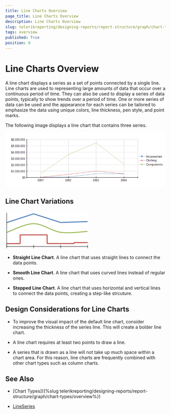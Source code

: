 ```yaml
---
title: Line Charts Overview
page_title: Line Charts Overview
description: Line Charts Overview
slug: telerikreporting/designing-reports/report-structure/graph/chart-types/line-charts/overview
tags: overview
published: True
position: 0
---
```


# Line Charts Overview

A line chart displays a series as a set of points connected by a single line. Line charts are used to representing large amounts of data that occur over a continuous period of time. They can also be used to display a series of data points, typically to show trends over a period of time. One or more series of data can be used and the appearance for each series can be tailored to emphasize the data using unique colors, line thickness, pen style, and point marks. 

The following image displays a line chart that contains three series. 

  ![Line Chart\Line Chart](images/Graph/LineChart.png)

## Line Chart Variations  

  ![Line Types](images/Graph/LineTypes.png)

* __Straight Line Chart__. A line chart that uses straight lines to connect the data points. 

* __Smooth Line Chart__. A line chart that uses curved lines instead of regular ones. 

* __Stepped Line Chart__. A line chart that uses horizontal and vertical lines to connect the data points, creating a step-like strcuture. 

## Design Considerations for Line Charts

* To improve the visual impact of the default line chart, consider increasing the thickness of the series line. This will create a bolder line chart.

* A line chart requires at least two points to draw a line.

* A series that is drawn as a line will not take up much space within a chart area. For this reason, line charts are frequently combined with other chart types such as column charts.


## See Also

* [Chart Types]({%slug telerikreporting/designing-reports/report-structure/graph/chart-types/overview%}) 

* [LineSeries](/reporting/api/Telerik.Reporting.LineSeries)
